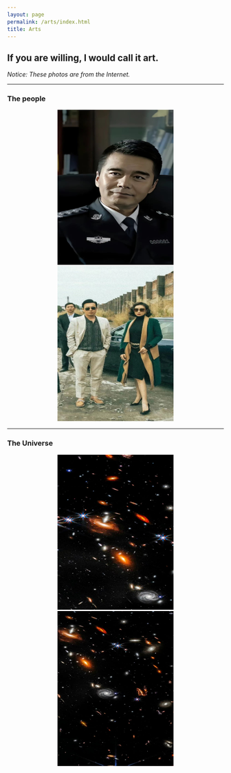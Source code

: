 ```yaml
---
layout: page
permalink: /arts/index.html
title: Arts
---
```


## If you are willing, I would call it art.

*Notice: These photos are from the Internet.*

<hr>

### The people

<center>
<div class="second">
<img src="/arts/people/people--QTW--1.jpg" width="270" height="360">
<img src="/arts/people/people--GQQ--1.jpg" width="270" height="360">
</div>
</center>


<hr>

### The Universe

<center>
<div class="second">
<img src="/arts/universe/universe--1.jpg" width="270" height="360">
<img src="/arts/universe/universe--3.jpg" width="270" height="360">
</div>
</center>


